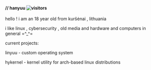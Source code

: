 #### // hanyuu ![visitors](https://visitor-badge.glitch.me/badge?page_id=https://github.com/0xhanyuu&left_color=grey&right_color=%23ffd2cf)



hello ! i am an 18 year old from kuršėnai , lithuania

i like linux , cybersecurity , old media and hardware and computers in general =^_^=



current projects:

linyuu - custom operating system

hykernel - kernel utility for arch-based linux distributions



